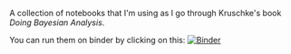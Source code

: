 A collection of notebooks that I'm using as I go through Kruschke's book *Doing Bayesian Analysis*.

You can run them on binder by clicking on this:
[![Binder](http://mybinder.org/badge.svg)](http://mybinder.org/repo/rlabbe/kruschke)
